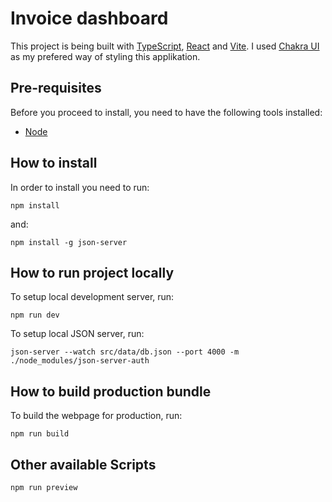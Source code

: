 # Invoice dashboard

This project is being built with [TypeScript](https://www.typescriptlang.org/), [React](https://reactjs.org/) and [Vite](https://vitejs.dev/). I used [Chakra UI](https://chakra-ui.com/) as my prefered way of styling this applikation.

## Pre-requisites

Before you proceed to install, you need to have the following tools installed:

- [Node](https://nodejs.org/en/)

## How to install

In order to install you need to run:

```
npm install
```

and:

```
npm install -g json-server
```

## How to run project locally

To setup local development server, run:

```
npm run dev
```

To setup local JSON server, run:

```
json-server --watch src/data/db.json --port 4000 -m ./node_modules/json-server-auth
```

## How to build production bundle

To build the webpage for production, run:

```
npm run build
```

## Other available Scripts

```
npm run preview
```
